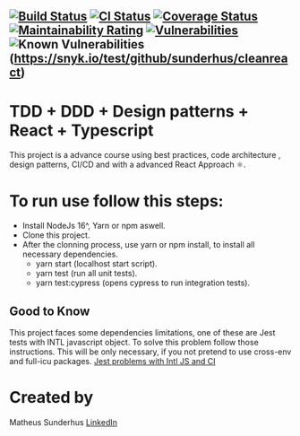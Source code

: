 [![Build Status](https://app.travis-ci.com/sunderhus/CleanReact.svg?branch=master)](https://app.travis-ci.com/sunderhus/CleanReact)
[![CI Status](https://github.com/sunderhus/CleanReact/actions/workflows/main.yaml/badge.svg)](https://github.com/sunderhus/CleanReact/actions/workflows/main.yaml)
[![Coverage Status](https://coveralls.io/repos/github/sunderhus/CleanReact/badge.svg?branch=master)](https://coveralls.io/github/sunderhus/CleanReact?branch=master)
[![Maintainability Rating](https://sonarcloud.io/api/project_badges/measure?project=sunderhus_CleanReact&metric=sqale_rating)](https://sonarcloud.io/summary/new_code?id=sunderhus_CleanReact)
[![Vulnerabilities](https://sonarcloud.io/api/project_badges/measure?project=sunderhus_CleanReact&metric=vulnerabilities)](https://sonarcloud.io/summary/new_code?id=sunderhus_CleanReact)
![Known Vulnerabilities](https://snyk.io/test/github/sunderhus/cleanreact/badge.svg) (https://snyk.io/test/github/sunderhus/cleanreact)
---

# TDD + DDD + Design patterns + React + Typescript

This project is a advance course using best practices, code architecture , design patterns, CI/CD and with a advanced React Approach ⚛.

# To run use follow this steps:
- Install NodeJs 16^, Yarn or npm aswell.
- Clone this project.
- After the clonning process, use yarn or npm install, to install all necessary dependencies. 
    - yarn start (localhost start script).
    - yarn test (run all unit tests).
    - yarn test:cypress (opens cypress to run integration tests).

## Good to Know
This project faces some dependencies limitations, one of these are Jest tests with INTL javascript object. To solve this problem follow those instructions. This will be only necessary, if you not pretend to use cross-env and full-icu packages.
[Jest problems with Intl JS and CI](https://www.basefactor.com/javascript-es6-intl-not-working-properly-when-running-jest-tests)
# Created by
Matheus Sunderhus [LinkedIn](https://www.linkedin.com/in/matheus-sunderhus/)

